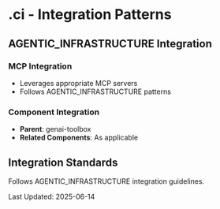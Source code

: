 # .ci - Integration Patterns

## AGENTIC_INFRASTRUCTURE Integration

### MCP Integration
- Leverages appropriate MCP servers
- Follows AGENTIC_INFRASTRUCTURE patterns

### Component Integration
- **Parent**: genai-toolbox
- **Related Components**: As applicable

## Integration Standards

Follows AGENTIC_INFRASTRUCTURE integration guidelines.

Last Updated: 2025-06-14
